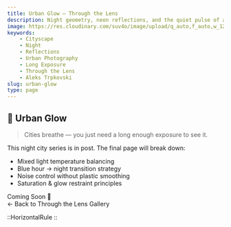 ```yaml
---
title: Urban Glow — Through the Lens
description: Night geometry, neon reflections, and the quiet pulse of a city after midnight. Full story launching soon.
image: https://res.cloudinary.com/suv4o/image/upload/q_auto,f_auto,w_1200,e_sharpen:100/v1754699122/blog/through-the-lens/www.trpkovski.com_-_the_first_day_of_winter_nokscf
keywords:
    - Cityscape
    - Night
    - Reflections
    - Urban Photography
    - Long Exposure
    - Through the Lens
    - Aleks Trpkovski
slug: urban-glow
type: page
---
```


<section class="max-w-3xl mx-auto mt-20">
  <h1 class="text-3xl sm:text-4xl font-bold mb-6 flex items-center gap-2 tracking-tight">🌆 <span>Urban Glow</span></h1>
  <blockquote class="text-base sm:text-lg antialiased my-4 px-4 py-2 bg-green-blue text-secondary border-l-4 border-secondary rounded-md mb-10">
    <p class="my-2">Cities breathe — you just need a long enough exposure to see it.</p>
  </blockquote>
  <p class="text-gray text-lg sm:text-xl leading-relaxed mb-6">This night city series is in post. The final page will break down:</p>
  <ul class="list-disc pl-6 text-gray text-base sm:text-lg space-y-2 mb-10">
    <li>Mixed light temperature balancing</li>
    <li>Blue hour → night transition strategy</li>
    <li>Noise control without plastic smoothing</li>
    <li>Saturation &amp; glow restraint principles</li>
  </ul>
  <div class="text-center my-12">
    <span class="inline-block px-5 py-3 rounded-md bg-secondary text-primary font-semibold tracking-wide shadow-sm">Coming Soon 🌃</span>
  </div>
  <div class="flex justify-center mb-12">
    <NuxtLink to="/through-the-lens" class="text-primary font-semibold underline hover:no-underline">← Back to Through the Lens Gallery</NuxtLink>
  </div>
</section>

<div class="mb-8"></div>

::HorizontalRule
::
